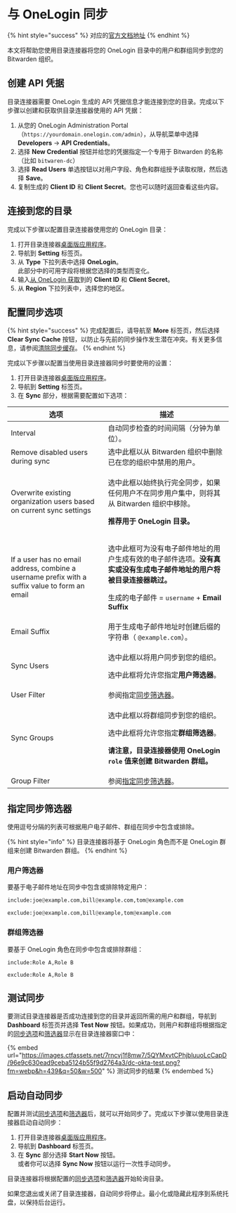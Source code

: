 # 与 OneLogin 同步

{% hint style="success" %}
对应的[官方文档地址](https://bitwarden.com/help/article/onelogin-directory/)
{% endhint %}

本文将帮助您使用目录连接器将您的 OneLogin 目录中的用户和群组同步到您的 Bitwarden 组织。

## 创建 API 凭据 <a href="#creating-api-credentials" id="creating-api-credentials"></a>

目录连接器需要 OneLogin 生成的 API 凭据信息才能连接到您的目录。完成以下步骤以创建和获取供目录连接器使用的 API 凭据：

1. 从您的 OneLogin Administration Portal（`https://yourdomain.onelogin.com/admin`），从导航菜单中选择 **Developers** → **API Credentials**。
2. 选择  **New Credential** 按钮并给您的凭据指定一个专用于 Bitwarden 的名称（比如 `bitwaren-dc`）
3. 选择 **Read Users** 单选按钮以对用户字段、角色和群组授予读取权限，然后选择 **Save**。
4. 复制生成的  **Client ID** 和 **Client Secret**。您也可以随时返回查看这些内容。

## 连接到您的目录 <a href="#connect-to-your-directory" id="connect-to-your-directory"></a>

完成以下步骤以配置目录连接器使用您的 OneLogin 目录：

1. 打开目录连接器[桌面版应用程序](directory-connector-desktop-app.md)。
2. 导航到 **Setting** 标签页。
3. 从 **Type** 下拉列表中选择 **OneLogin**。\
   此部分中的可用字段将根据您选择的类型而变化。
4. 输入[从 OneLogin 获取](sync-with-onelogin.md#creating-api-credentials)到的 **Client ID** 和 **Client Secret**。
5. 从 **Region** 下拉列表中，选择您的地区。

## 配置同步选项 <a href="#configure-sync-options" id="configure-sync-options"></a>

{% hint style="success" %}
完成配置后，请导航至 **More** 标签页，然后选择 **Clear Sync Cache** 按钮，以防止与先前的同步操作发生潜在冲突。有关更多信息，请参阅[清除同步缓存](clear-sync-cache.md)。
{% endhint %}

完成以下步骤以配置当使用目录连接器同步时要使用的设置：

1. 打开目录连接器[桌面版应用程序](directory-connector-desktop-app.md)。
2. 导航到 **Setting** 标签页。
3. 在 **Sync** 部分，根据需要配置如下选项：

| 选项                                                                                             | 描述                                                                                                                                                              |
| ---------------------------------------------------------------------------------------------- | --------------------------------------------------------------------------------------------------------------------------------------------------------------- |
| Interval                                                                                       | 自动同步检查的时间间隔（分钟为单位）。                                                                                                                                             |
| Remove disabled users during sync                                                              | 选中此框以从 Bitwarden 组织中删除已在您的组织中禁用的用户。                                                                                                                             |
| Overwrite existing organization users based on current sync settings                           | <p>选中此框以始终执行完全同步，如果任何用户不在同步用户集中，则将其从 Bitwarden 组织中移除。</p><p></p><p><strong>推荐用于 OneLogin 目录。</strong></p>                                                       |
| If a user has no email address, combine a username prefix with a suffix value to form an email | <p>选中此框可为没有电子邮件地址的用户生成有效的电子邮件选项。<strong>没有真实或没有生成电子邮件地址的用户将被目录连接器跳过。</strong></p><p></p><p>生成的电子邮件 = <code>username</code> + <strong>Email Suffix</strong></p>  |
| Email Suffix                                                                                   | 用于生成电子邮件地址时创建后缀的字符串（ `@example.com`）。                                                                                                                           |
| Sync Users                                                                                     | <p>选中此框以将用户同步到您的组织。</p><p></p><p>选中此框将允许您指定<strong>用户筛选器</strong>。</p>                                                                                          |
| User Filter                                                                                    | 参阅指定[同步筛选器](sync-with-onelogin.md#specify-sync-filters)。                                                                                                        |
| Sync Groups                                                                                    | <p>选中此框以将群组同步到您的组织。</p><p></p><p>选中此框将允许您指定<strong>群组筛选器</strong>。</p><p></p><p><strong>请注意，目录连接器使用 OneLogin  <code>role</code> 值来创建 Bitwarden 群组。</strong></p> |
| Group Filter                                                                                   | 参阅[指定同步筛选器](sync-with-onelogin.md#specify-sync-filters)。                                                                                                        |

## 指定同步筛选器 <a href="#specify-sync-filters" id="specify-sync-filters"></a>

使用逗号分隔的列表可根据用户电子邮件、群组在同步中包含或排除。

{% hint style="info" %}
目录连接器将基于 OneLogin 角色而不是 OneLogin 群组来创建 Bitwarden 群组。
{% endhint %}

### 用户筛选器 <a href="#user-filters" id="user-filters"></a>

要基于电子邮件地址在同步中包含或排除特定用户：

```python
include:joe@example.com,bill@example.com,tom@example.com
```

```python
exclude:joe@example.com,bill@example,tom@example.com
```

### 群组筛选器 <a href="#group-filters" id="group-filters"></a>

要基于 OneLogin 角色在同步中包含或排除群组：

```
include:Role A,Role B
```

```
exclude:Role A,Role B
```

## 测试同步 <a href="#test-a-sync" id="test-a-sync"></a>

要测试目录连接器是否成功连接到您的目录并返回所需的用户和群组，导航到 **Dashboard** 标签页并选择 **Test Now** 按钮。如果成功，则用户和群组将根据指定的[同步选项](sync-with-active-directory-or-ldap.md#configure-sync-options)和[筛选器](sync-with-active-directory-or-ldap.md#specify-sync-filters)显示在目录连接器窗口中：

{% embed url="https://images.ctfassets.net/7rncvj1f8mw7/5QYMxvtCPhjbluuoLcCapD/96e9c630ead9ceba5124b55f9d2764a3/dc-okta-test.png?fm=webp&h=439&q=50&w=500" %}
测试同步的结果
{% endembed %}

## 启动自动同步 <a href="#start-automatic-sync" id="start-automatic-sync"></a>

配置并测试[同步选项](sync-with-active-directory-or-ldap.md#configure-sync-options)和[筛选器](sync-with-active-directory-or-ldap.md#specify-sync-filters)后，就可以开始同步了。完成以下步骤以使用目录连接器启动自动同步：

1. 打开目录连接器[桌面版应用程序](directory-connector-desktop-app.md)。
2. 导航到 **Dashboard** 标签页。
3. 在 **Sync** 部分选择 **Start Now** 按钮。\
   或者你可以选择 **Sync Now** 按钮以运行一次性手动同步。

目录连接器将根据配置的[同步选项](sync-with-active-directory-or-ldap.md#configure-sync-options)和[筛选器](sync-with-active-directory-or-ldap.md#specify-sync-filters)开始轮询目录。

如果您退出或关闭了目录连接器，自动同步将停止。最小化或隐藏此程序到系统托盘，以保持后台运行。
